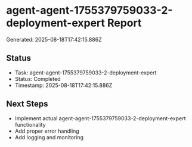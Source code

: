 # agent-agent-1755379759033-2-deployment-expert Report

Generated: 2025-08-18T17:42:15.886Z

## Status
- Task: agent-agent-1755379759033-2-deployment-expert
- Status: Completed
- Timestamp: 2025-08-18T17:42:15.886Z

## Next Steps
- Implement actual agent-agent-1755379759033-2-deployment-expert functionality
- Add proper error handling
- Add logging and monitoring
